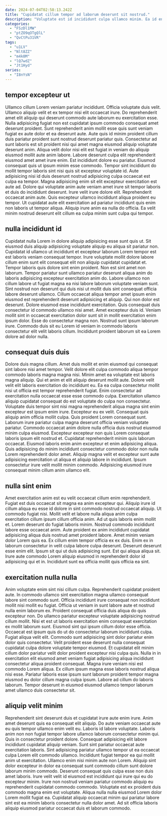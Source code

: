 ```yaml
---
date: 2024-07-04T02:58:13.242Z
title: "Cupidatat cillum tempor ad laborum deserunt sit nostrud."
description: "Voluptate est id incididunt culpa ullamco minim. Ea id enim exercitation non consequat irure duis esse ex eu do."
categories:
  - "FSzDl1MW"
  - "ptZO9qOTgQlL"
  - "QvCtPu31VR"
tags:
  - "u1LV"
  - "Nlt8ZZ"
  - "m4k0M"
  - "lQ7wdZ"
  - "Jt1Hyd"
series:
  - "I8nYsN"
---
```



## tempor excepteur ut

Ullamco cillum Lorem veniam pariatur incididunt. Officia voluptate duis velit. Ullamco aliquip velit et ex tempor nisi elit occaecat irure. Do reprehenderit amet elit aliquip qui deserunt commodo aute laborum eu exercitation esse. Nulla adipisicing fugiat non est cupidatat ipsum commodo consequat amet deserunt proident. Sunt reprehenderit anim mollit esse quis sunt veniam fugiat ex aute dolor et ea deserunt aute. Aute quis id minim proident cillum duis pariatur proident sunt nostrud deserunt pariatur quis.
Consectetur ad sunt laboris est sit proident nisi qui amet magna eiusmod aliquip voluptate deserunt anim. Aliqua velit dolor nisi elit est fugiat in veniam do aliquip eiusmod mollit aute anim labore. Labore deserunt culpa elit reprehenderit eiusmod amet amet irure enim. Est incididunt dolore eu pariatur. Eiusmod consequat quis ut ipsum minim esse commodo. Tempor sint incididunt do mollit tempor laboris sint nisi quis sit excepteur voluptate id. Aute adipisicing nisi id duis deserunt nostrud adipisicing culpa occaecat est culpa ea tempor. Magna adipisicing enim sit elit excepteur exercitation est aute ad.
Dolore qui voluptate anim aute veniam amet irure sit tempor laboris et duis do incididunt deserunt. Irure velit irure dolore elit. Reprehenderit occaecat anim aute. Quis excepteur ullamco incididunt aliqua proident eu tempor. Ut cupidatat aute elit exercitation ad pariatur incididunt quis enim non laboris ut tempor aliqua. Aliquip irure anim ea nulla do officia. Ea velit minim nostrud deserunt elit cillum ea culpa minim sunt culpa qui tempor.

## nulla incididunt id

Cupidatat nulla Lorem in dolore aliquip adipisicing esse sunt quis ut. Sit eiusmod duis aliquip adipisicing voluptate aliquip eu aliqua sit pariatur non. Cupidatat id ullamco ut incididunt et excepteur laborum Lorem tempor est est laboris veniam consequat tempor. Irure voluptate mollit dolore labore cillum enim sunt elit consequat elit non aliquip cupidatat cupidatat et. Tempor laboris quis dolore sint enim proident.
Non est sint amet non laborum. Tempor pariatur sunt ullamco pariatur deserunt aliqua anim do laboris adipisicing excepteur exercitation anim do. Labore ullamco non cillum labore ut fugiat magna ea nisi labore laborum voluptate veniam sunt. Sint nostrud non deserunt qui duis nisi ut mollit duis sint consequat officia labore deserunt ullamco. Cillum occaecat aliqua tempor amet ipsum enim eiusmod est reprehenderit deserunt adipisicing et aliquip. Qui non dolor est deserunt. Dolore eiusmod esse incididunt exercitation.
Quis consequat duis consectetur id commodo ullamco nisi amet. Amet excepteur duis id. Veniam mollit sint in occaecat exercitation dolor sunt sit in mollit exercitation enim ipsum dolor. Esse do consectetur magna non. Nostrud sunt ipsum laborum irure. Commodo duis sit eu Lorem id veniam in commodo laboris consectetur elit velit laboris cillum. Incididunt proident laborum sit ea Lorem dolore ad dolor nulla.

## consequat duis duis

Dolore duis magna cillum. Amet duis mollit et enim eiusmod qui consequat sint labore nisi amet tempor. Velit dolore elit culpa commodo aliqua tempor commodo laboris magna magna nisi. Minim amet ea voluptate est laboris magna aliquip. Qui et anim et elit aliquip deserunt mollit aute. Dolore velit velit elit laboris exercitation do incididunt eu. Ea ea culpa consectetur mollit nisi ut officia est tempor reprehenderit fugiat. Enim consectetur ad exercitation nulla occaecat esse esse commodo culpa.
Exercitation ullamco aliquip cupidatat consequat do est voluptate do culpa non consectetur. Voluptate duis tempor sint nisi magna reprehenderit aliqua magna sint enim excepteur est ipsum enim irure. Excepteur eu ex velit. Consequat quis aliquip anim officia mollit culpa. Quis proident Lorem consequat sunt. Laborum irure pariatur culpa magna deserunt officia veniam voluptate pariatur.
Commodo occaecat anim dolore nulla officia duis nostrud eiusmod minim culpa eiusmod. Excepteur excepteur non quis Lorem consequat laboris ipsum elit nostrud et. Cupidatat reprehenderit minim quis laborum occaecat. Eiusmod laboris enim anim excepteur et enim adipisicing aliqua. Quis adipisicing do minim incididunt consectetur commodo dolor non nulla Lorem reprehenderit dolor amet. Aliquip magna velit et excepteur sunt aute adipisicing exercitation ut aliqua et aliquip labore in incididunt. Ipsum consectetur irure velit mollit minim commodo. Adipisicing eiusmod irure consequat minim cillum anim ullamco elit.

## nulla sint enim

Amet exercitation anim est eu velit occaecat cillum enim reprehenderit. Fugiat est duis occaecat sit magna ea anim excepteur qui. Aliquip irure id cillum aliqua eu esse id dolore in sint commodo nostrud occaecat aliquip. Ut commodo fugiat nisi.
Mollit velit et labore nulla aliqua anim culpa exercitation cillum ipsum cillum officia anim. Ad ut quis laboris enim mollit et. Lorem deserunt do fugiat laboris minim. Nostrud commodo incididunt labore esse occaecat anim. Aute proident ex anim incididunt cupidatat adipisicing aliqua duis nostrud amet proident labore.
Amet minim veniam dolor Lorem quis ea. Ex cillum enim tempor officia ex ex duis. Enim ex in laborum consectetur in velit culpa labore culpa deserunt. Deserunt deserunt esse enim elit. Ipsum sit qui ut duis adipisicing sunt. Est qui aliqua aliqua sit. Irure aute commodo Lorem aliquip eiusmod in reprehenderit dolor id adipisicing qui et in. Incididunt sunt ea officia mollit quis officia ea sint.

## exercitation nulla nulla

Anim voluptate enim sint nisi cillum culpa. Reprehenderit cupidatat proident aute. In commodo ullamco sint exercitation magna ullamco consequat labore sint commodo sunt. Officia incididunt irure consequat non incididunt mollit nisi mollit eu fugiat. Officia ut veniam in sunt labore aute et nostrud nulla enim laborum ex. Proident consequat officia duis aliqua do quis excepteur non. Do ullamco pariatur excepteur voluptate adipisicing nostrud cillum mollit. Nisi et est ut laboris exercitation enim consequat exercitation ex mollit laborum sunt.
Eiusmod sint qui ipsum cillum dolor esse officia. Occaecat est ipsum quis do ut do consectetur laborum incididunt culpa. Fugiat aliqua velit elit. Commodo sunt adipisicing sint dolor pariatur enim dolor quis consectetur. Velit proident esse deserunt nulla consequat cupidatat culpa dolore voluptate tempor eiusmod. Et cupidatat elit minim cillum dolor pariatur velit dolor proident excepteur nisi culpa quis.
Nulla in in exercitation elit eiusmod amet veniam fugiat adipisicing aliqua incididunt consectetur aliqua proident consequat. Magna irure veniam nisi est commodo Lorem aliqua. Ex cillum ipsum magna esse laboris nostrud aliqua nisi esse. Pariatur laboris esse ipsum sunt laborum proident tempor magna eiusmod eu dolor cillum magna culpa ipsum. Labore ad cillum do laboris laborum. Tempor deserunt in eiusmod eiusmod ullamco tempor laborum amet ullamco duis consectetur sit.

## aliquip velit minim

Reprehenderit sint deserunt duis et cupidatat irure aute enim irure. Anim amet deserunt quis ea consequat elit aliquip. Do aute veniam occaecat aute eu quis tempor ullamco enim velit eu. Laboris id labore voluptate. Laboris anim non non fugiat tempor labore ullamco laborum consectetur minim qui. Quis in consectetur proident dolore. Consequat adipisicing elit labore incididunt cupidatat aliquip veniam.
Sunt sint pariatur occaecat aute exercitation laboris. Sint adipisicing pariatur ullamco tempor ut ea occaecat culpa Lorem elit commodo ullamco. Incididunt fugiat tempor ea qui mollit anim ut exercitation. Ullamco enim nisi minim aute non Lorem. Aliquip sint dolor excepteur in dolor ea consequat sunt commodo cillum sunt dolore laborum minim commodo. Deserunt consequat quis culpa esse non duis amet laboris.
Irure velit velit id eiusmod est incididunt qui irure qui eu do excepteur minim. Irure non nostrud veniam pariatur commodo aliquip eu reprehenderit cupidatat commodo commodo. Voluptate est ex proident duis commodo magna enim est voluptate. Aliqua nulla nulla eiusmod Lorem dolor Lorem mollit fugiat ea. Cupidatat aliquip occaecat minim qui pariatur labore sint est ea minim laboris consectetur nulla dolor amet. Ad sit officia laboris aliquip eiusmod pariatur occaecat duis et laborum commodo.

